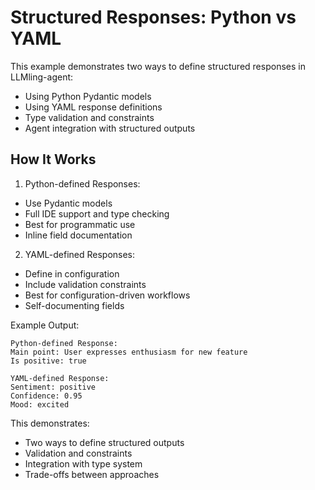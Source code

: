 # Structured Responses: Python vs YAML

This example demonstrates two ways to define structured responses in LLMling-agent:

- Using Python Pydantic models
- Using YAML response definitions
- Type validation and constraints
- Agent integration with structured outputs


## How It Works

1. Python-defined Responses:

- Use Pydantic models
- Full IDE support and type checking
- Best for programmatic use
- Inline field documentation

2. YAML-defined Responses:

- Define in configuration
- Include validation constraints
- Best for configuration-driven workflows
- Self-documenting fields

Example Output:
```
Python-defined Response:
Main point: User expresses enthusiasm for new feature
Is positive: true

YAML-defined Response:
Sentiment: positive
Confidence: 0.95
Mood: excited
```

This demonstrates:

- Two ways to define structured outputs
- Validation and constraints
- Integration with type system
- Trade-offs between approaches
